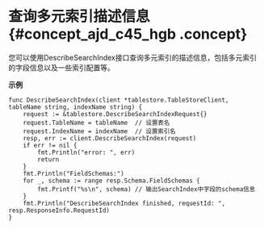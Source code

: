 # 查询多元索引描述信息 {#concept_ajd_c45_hgb .concept}

您可以使用DescribeSearchIndex接口查询多元索引的描述信息，包括多元索引的字段信息以及一些索引配置等。

**示例**

```
func DescribeSearchIndex(client *tablestore.TableStoreClient, tableName string, indexName string) {
	request := &tablestore.DescribeSearchIndexRequest{}
	request.TableName = tableName  // 设置表名
	request.IndexName = indexName  // 设置索引名
	resp, err := client.DescribeSearchIndex(request)
	if err != nil {
		fmt.Println("error: ", err)
		return
	}
	fmt.Println("FieldSchemas:")
	for _, schema := range resp.Schema.FieldSchemas {
		fmt.Printf("%s\n", schema) // 输出SearchIndex中字段的schema信息
	}
	fmt.Println("DescribeSearchIndex finished, requestId: ", resp.ResponseInfo.RequestId)
}
```

